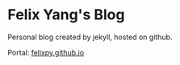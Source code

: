 # Felix Yang's Blog

Personal blog created by jekyll, hosted on github.

Portal: [felixpy.github.io](https://felixpy.github.io)

